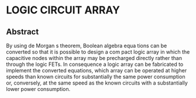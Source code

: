 # LOGIC CIRCUIT ARRAY

## Abstract
By using de Morgan s theorem, Boolean algebra equa tions can be converted so that it is possible to design a com pact logic array in which the capacitive nodes within the array may be precharged directly rather than through the logic FETs. In consequence a logic array can be fabricated to implement the converted equations, which array can be operated at higher speeds than known circuits for substantially the same power consumption or, conversely, at the same speed as the known circuits with a substantially lower power consumption.